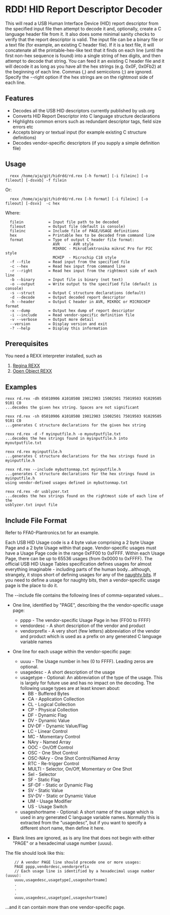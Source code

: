 RDD! HID Report Descriptor Decoder
==================================

This will read a USB Human Interface Device (HID) report descriptor from the
specified input file then attempt to decode it and, optionally, create a
C language header file from it. It also does some minimal sanity checks
to verify that the report descriptor is valid.  The input file can be a
binary file or a text file (for example, an existing C header file). If
it is a text file, it will concatenate all the printable-hex-like text
that it finds on each line (until the first non-hex sequence is found)
into a single string of hex digits, and then attempt to decode that string.
You can feed it an existing C header file and it will decode it as long
as you have all the hex strings (e.g. 0x0F, 0x0Fb2) at the beginning of
each line. Commas (,) and semicolons (;) are ignored. Specify the --right
option if the hex strings are on the rightmost side of each line.


Features
--------
* Decodes all the USB HID descriptors currently published by usb.org
* Converts HID Report Descriptor into C language structure declarations
* Highlights common errors such as redundant descriptor tags, field size errors etc
* Accepts binary or textual input (for example existing C structure definitions)
* Decodes vendor-specific descriptors (if you supply a simple definition file)


Usage
-----

      rexx /home/aja/git/hidrdd/rd.rex [-h format] [-i fileinc] [-o fileout] [-dsvxb] -f filein

Or:

      rexx /home/aja/git/hidrdd/rd.rex [-h format] [-i fileinc] [-o fileout] [-dsvx]  -c hex

Where:

      filein           = Input file path to be decoded
      fileout          = Output file (default is console)
      fileinc          = Include file of PAGE/USAGE definitions
      hex              = Printable hex to be decoded from command line
      format           = Type of output C header file format:
                         AVR    - AVR style
                         MIKROC - MikroElektronika mikroC Pro for PIC style
                         MCHIP  - Microchip C18 style
      -f --file        = Read input from the specified file
      -c --hex         = Read hex input from command line
      -r --right       = Read hex input from the rightmost side of each line
      -b --binary      = Input file is binary (not text)
      -o --output      = Write output to the specified file (default is console)
      -s --struct      = Output C structure declarations (default)
      -d --decode      = Output decoded report descriptor
      -h --header      = Output C header in AVR, MIKROC or MICROCHIP format
      -x --dump        = Output hex dump of report descriptor
      -i --include     = Read vendor-specific definition file
      -v --verbose     = Output more detail
      --version        = Display version and exit
      -? --help        = Display this information

Prerequisites
-------------
You need a REXX interpreter installed, such as
  1. [Regina REXX](http://regina-rexx.sourceforge.net)
  2. [Open Object REXX](http://www.oorexx.org/)

Examples
-------
    rexx rd.rex -dh 05010906 A1010508 19012903 15002501 75019503 91029505 9101 C0
    ...decodes the given hex string. Spaces are not significant

    rexx rd.rex -sh 05010906 A1010508 19012903 15002501 75019503 91029505 9101 C0
    ...generates C structure declarations for the given hex string

    rexx rd.rex -d -f myinputfile.h -o myoutputfile.txt
    ...decodes the hex strings found in myinputfile.h into myoutputfile.txt

    rexx rd.rex myinputfile.h
    ...generates C structure declarations for the hex strings found in myinputfile.h

    rexx rd.rex --include mybuttonmap.txt myinputfile.h
    ...generates C structure declarations for the hex strings found in myinputfile.h 
    using vendor-defined usages defined in mybuttonmap.txt

    rexx rd.rex -dr usblyzer.txt
    ...decodes the hex strings found on the rightmost side of each line of the
    usblyzer.txt input file

Include File Format
-------------------
  
Refer to FFA0-Plantronics.txt for an example.

Each USB HID Usage code is a 4 byte value comprising a 2 byte Usage Page and a 2 byte Usage within that page. Vendor-specific usages must have a Usage Page code in the range 0xFF00 to 0xFFFF. Within each Usage Page, there can be up to 65536 usages (from 0x0000 to 0xFFFF). The official USB HID Usage Tables specification defines usages for almost everything imaginable - including parts of the human body...although, strangely, it stops short of defining usages for any of the [naughty bits](http://en.wiktionary.org/wiki/naughty_bit). If you need to define a usage for naughty bits, then a vendor-specific usage page is the place to do it.

The --include file contains the following lines of comma-separated values...

* One line, identified by "PAGE", describing the the vendor-specific usage page:
    * pppp - The vendor-specific Usage Page in hex (FF00 to FFFF)
    * vendordesc - A short description of the vendor and product
    * vendorprefix - A very short (few letters) abbreviation of the vendor and product which is used as a prefix on any generated C language variable names

* One line for each usage within the vendor-specific page:
    * uuuu - The Usage number in hex (0 to FFFF). Leading zeros are optional.
    * usagedesc - A short description of the usage
    * usagetype - Optional: An abbreviation of the type of the usage. This is largely for future use and has no impact on the decoding. The following usage types are at least known about:
        * BB - Buffered Bytes
        * CA - Application Collection
        * CL - Logical Collection
        * CP - Physical Collection
        * DF - Dynamic Flag
        * DV - Dynamic Value
        * DV-DF - Dynamic Value/Flag
        * LC - Linear Control
        * MC - Momentary Control
        * NAry - Named Array
        * OOC - On/Off Control
        * OSC - One Shot Control
        * OSC-NAry - One Shot Control/Named Array
        * RTC - Re-trigger Control
        * MULTI - Selector, On/Off, Momentary or One Shot
        * Sel - Selector
        * SF - Static Flag
        * SF-DF - Static or Dynamic Flag
        * SV - Static Value
        * SV-DV - Static or Dynamic Value
        * UM - Usage Modifier
        * US - Usage Switch
    * usageshortname - Optional: A short name of the usage which is used in any generated C language variable names. Normally this is extracted from the "usagedesc", but if you want to specify a different short name, then define it here.

* Blank lines are ignored, as is any line that does not begin with either "PAGE" or a hexadecimal usage number (uuuu).

The file should look like this:

        // A vendor PAGE line should precede one or more usages:
        PAGE pppp,vendordesc,vendorprefix
        // Each usage line is identified by a hexadecimal usage number (uuuu):
        uuuu,usagedesc,usagetype[,usageshortname]
        .
        .
        .
        uuuu,usagedesc,usagetype[,usageshortname]

...and it can contain more than one vendor-specific page.
